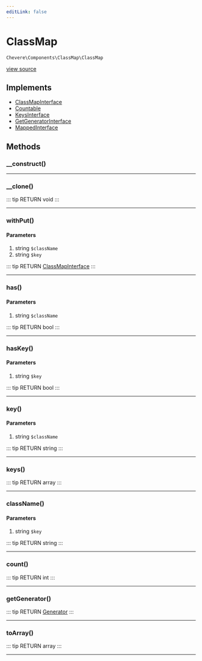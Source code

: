 ```yaml
---
editLink: false
---
```


# ClassMap

`Chevere\Components\ClassMap\ClassMap`

[view source](https://github.com/chevere/chevere/blob/master/ClassMap/ClassMap.php)

## Implements

- [ClassMapInterface](../../Interfaces/ClassMap/ClassMapInterface.md)
- [Countable](https://www.php.net/manual/class.countable)
- [KeysInterface](../../Interfaces/DataStructure/KeysInterface.md)
- [GetGeneratorInterface](../../Interfaces/DataStructure/GetGeneratorInterface.md)
- [MappedInterface](../../Interfaces/DataStructure/MappedInterface.md)

## Methods

### __construct()

---

### __clone()

::: tip RETURN
void
:::

---

### withPut()

#### Parameters

1. string `$className`
2. string `$key`

::: tip RETURN
[ClassMapInterface](../../Interfaces/ClassMap/ClassMapInterface.md)
:::

---

### has()

#### Parameters

1. string `$className`

::: tip RETURN
bool
:::

---

### hasKey()

#### Parameters

1. string `$key`

::: tip RETURN
bool
:::

---

### key()

#### Parameters

1. string `$className`

::: tip RETURN
string
:::

---

### keys()

::: tip RETURN
array
:::

---

### className()

#### Parameters

1. string `$key`

::: tip RETURN
string
:::

---

### count()

::: tip RETURN
int
:::

---

### getGenerator()

::: tip RETURN
[Generator](https://www.php.net/manual/class.generator)
:::

---

### toArray()

::: tip RETURN
array
:::

---
